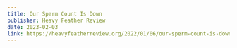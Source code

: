 ```yaml
---
title: Our Sperm Count Is Down
publisher: Heavy Feather Review
date: 2023-02-03
link: https://heavyfeatherreview.org/2022/01/06/our-sperm-count-is-down/
---
```

